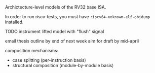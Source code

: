 Archictecture-level models of the RV32 base ISA.

In order to run riscv-tests, you must have `riscv64-unknown-elf-objdump` installed.

TODO instrument lifted model with "flush" signal

email thesis outline by end of next week
aim for draft by mid-april

composition mechanisms:
- case splitting (per-instruction basis)
- structural composition (module-by-module basis)

